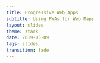 ```yaml
---
title: Progressive Web Apps
subtitle: Using PWAs for Web Maps
layout: slides
theme: stark
date: 2019-05-09
tags: slides
transition: fade
---
```


<section data-markdown data-separator="---">
<script type="text/template">

## Progressive <br>Web ~~Apps~~ Maps (PWA)

Malcolm Meyer

GIS Specialist | 
[City of Zanesville](https://gis.coz.org)

<aside class="notes" data-markdown>

I have been at the City of Zanesville for about a year, before that I had a host of other GIS positions and have been in the GIS field for almost ten years. Also, I am not a developer, but I do play one at work.
</aside>
---

## Introductions

Your GIS origin story in two minutes or less...

<aside class="notes" data-markdown>

Notes: I graduated from the College of Wooster with a degree in Sociology and Urban Planning, and after several years in AmeriCorps I decided to go back to school to get my master's degree in International Affairs. I took several geography courses in graduate school at Ohio University, and that is where I got interested in GIS.
</aside>
---

## Goals
<ul style="none;">
<h4><img src="presentation/checkbox-blank.svg" >Quick Overview of PWAs</h4>
<h4><img src="presentation/checkbox-blank.svg" >Create a Basic Web Map</h4>
<h4><img src="presentation/checkbox-blank.svg" >Turn this Map into a PWA</h4>
<h4><img src="presentation/checkbox-blank.svg" >Make the PWA Installable</h4>
<h4><img src="presentation/checkbox-blank.svg" >Allow the PWA to be used Offline</h4>
<h4><img src="presentation/checkbox-blank.svg" >Host & Install the PWA</h4>
</ul>

---

## Time Allowing

<ul style="none;">
<h4><img src="presentation/checkbox-blank.svg" >Add a Vector Tiles Basemap</h4>
<h4><img src="presentation/checkbox-blank.svg" >Add Overlay Layers</h4>
</ul>

---

## What is a PWA
> Set of components to allow a website to behave more like a native application

<aside class="notes" data-markdown>

Notes: there are many examples of PWAs in the wild and we will look at some of those later, but it is important to note that as with all web technologies, browser support is varied and the tools to work with PWAs are rapidly changing.
</aside>
---

## Benefits
Native App Behaviors

Custom App Colors

Caching & Offline Support

*Push Notifications
<aside class="notes" data-markdown>

Notes: We will not cover push notifications in this presentation, as that requires a separate server or service. There is a wealth of information online if you are interested in going further with PWAs.
</aside>
---

## Multi-Platform
Android

Chrome

Chromebooks

iOS

Windows Store

---

<iframe src="https://www.pwastats.com" width="100%" height="500px"></iframe>

<aside class="notes" data-markdown>

Notes: PWA Stats highlights some popular PWAs. Before we get into building our own PWA, let's look at how the Chrome Dev Tools can be used to test out PWA functionality using the website petlove.com.br.
</aside>
---

## Petlove PWA

![](presentation/petlove.png)

---

## Why a PWA Map?

* Cached Assets for Landing Pages & Map UI
* Offline Maps for Field Use - No App Required
* User Convenience - App Drawer/Homescreen

<aside class="notes" data-markdown>

Notes: So why would we want to bring this PWA functionality to web maps? First, it can give us more control over the caching of static assets like CSS and JavaScript in our maps or map portals. Also it can allow us to create installable applications without the user needing to download a separate app. Now let's look at how the sample PWA map I built for this workshop looks and take a look at the install process.
</aside>
---

## Example PWA Map
[https://pwa-trails.netlify.com](https://pwa-trails.netlify.com)

<iframe src="https://pwa-trails.netlify.com" width="100%" height="400px"></iframe>
<aside class="notes" data-markdown>

Notes: This is a very basic web map, showing the various trails in one of the Franklin County MetroParks. What's different about this map is that it is a fully functional Progressive Web App. It can be installed on any device and used completely offline. The park already has paper maps, but of course a paper map does not give you the ability to show your GPS position while you're hiking the trails. Also, this area has very bad cell service, so having a map that can work offline is very important. I was actually a park ranger here for a short time, and in those two years we did have someone get lost on the trail. If they would have had a map such as this, it might have been easier for them to find a way out on their own. Now let's look at the install process for this app.
</aside>
---

![](presentation/pwa-install-1.jpg)
<aside class="notes" data-markdown>

Notes: This is how the install process looks on an Android device. To get the install prompt on other devices you will have to write some additional JavaScript code.
</aside>
---

![](presentation/pwa-install-2.jpg)

---

![](presentation/pwa-app-drawer.jpg)
<aside class="notes" data-markdown>

Notes: Here you can see the app is actually listed in the app drawer in addition to the home screen. This can make it a lot easier for users to get to your application.
</aside>
---

![](presentation/pwa-install-windows.png)
<aside class="notes" data-markdown>

Notes: This is how you would go about installing this app in windows from Chrome.
</aside>
---

![](presentation/pwa-offline.jpg)
<aside class="notes" data-markdown>

Notes: Here you can see that, as outlined in red, the app is completely offline, but is still usable.
</aside>

---
![](presentation/pwa-example.jpg)
<aside class="notes" data-markdown>

Notes: And here is the app as it looks launched from the windows desktop as a standalone PWA.
</aside>

---

## Code Break
<aside class="notes" data-markdown>

Notes: https://www.smashingmagazine.com/2016/02/making-a-service-worker/
</aside>

---

## Step 1. Install

```javascript
/*
https://github.com/reyemtm/pwa-maps/archive/master.zip
*/
```
```javascript
/*
unzip and then open this folder in with VS Code
CTRL + '`' to open the terminal
*/
```

```
npm install
```

```
npm run build

```

```
npm start
```
<aside class="notes" data-markdown>

Notes: First we need to download the GitHub repository for this project. Then we will install the dependencies. Finally we will build the very basic web map and run it through a PWA audit to see how it fares. The app will be located in the 'public' folder. Now when your app launched, if it did not launch in Chrome, please copy the url and open that url in Chrome. You should have a map that looks like this - next slide.
</aside>

---

![](presentation/sample-app-1.png)

<aside class="notes" data-markdown>

Notes: We have a basic web map. This map is using Mapbox GL JS as the mapping API, and we are not going to go into depth in learning this API. The documentation online is very good and can get you started with mapping using Mapbox GL JS. So now that we have a working map, let's run it through the same PWA audit that we ran the PetLove site through. When we run the map through the PWA audit, while we do get some positive results, it is missing the key features of a PWA: the manifest.json and service worker.
</aside>

---

## Step 2. Test
```javascript
//CTRL + SHIFT + i then Audit Tab
```

* Progressive Web App Audit in Chrome
* Check 'Offline' in the Application Tab
<aside class="notes" data-markdown>

Notes: So again we are going to do the PWA Audit in Chrome as well as test the offline capability.
</aside>
---

## <span style="color:firebrick;">Errors!!</span>

* No manifest
* No service worker
* App does not work offline

---

## Goals

<ul style="none;">
<h4><img src="presentation/check.svg" >Quick Overview of PWAs</h4>
<h4><img src="presentation/check.svg" >Create a Basic Web Map</h4>
<h4><img src="presentation/checkbox-blank.svg" >Turn this Map into a PWA</h4>
<h4><img src="presentation/checkbox-blank.svg" >Make the PWA Installable</h4>
<h4><img src="presentation/checkbox-blank.svg" >Allow the PWA to be used Offline</h4>
<h4><img src="presentation/checkbox-blank.svg" >Host & Install the PWA</h4>
</ul>

---

## Let's Look at the Elements of a PWA
- manifest.json
- service-worker.js
- *Mobile First Design
- *Progressive Enhancement
<aside class="notes" data-markdown>

Notes: From the results of the audit we see that we need to add a manifest.json file and the service worker. These, along with a mobile first design and progressive enhancement, are the keys to a PWA. Since our application is a simple web map, we do not need to worry too much about the second two aspects here. We will focus on getting the core functionality of the PWA working.
</aside>
---

## manifest.json
```javascript
/* https://tomitm.github.io/appmanifest/ */
```

```
{
  "name": "Clear Creek Trail Map",
  "short_name": "CC Maps",
  "scope": "/",
  "start_url": "/",
  "icons": [
    {
      "src": "/img/trails512.png",
      "type": "image/png",
      "sizes": "512x512"
    }
  ],
  "background_color": "#d8e8c8",
  "theme_color": "#d8e8c8",
  "display": "standalone"
}

```
<aside class="notes" data-markdown>

Notes: Create a manifest.json file in your public folder, and give it a name, short name and colors. If you want to look for a new icon you can, and you can use the above link to take a 512x512 image and make all the appropriate sizes for your PWA. Let's take a short break while you create this file. You can create the entire file using the url if you prefer. Just remember to copy all the assets to you public folder.
</aside>
---

## Test Again

* Passes manifest tests
* No service-worker
* No offline support

---

## Service workers
> ...intercept and handle network requests, including programmatically managing a cache of responses.

---

## sw.js

```javascript
/* 
Create an empty sw.js file in the root of 'public'.
In your index.html you will already see the following
code in the head of the document.
*/
```

```
<!--register the service worker-->
if ('serviceWorker' in navigator) {
  navigator.serviceWorker
    .register('/sw.js')
    .then(function () {
      console.log("Service Worker Registered");
    });
}
```

---

## <span style="color:#28a745;">Success!</span>
* Installable
* PWA optimized
* Still no offline support <!-- .element: class="fragment" data-fragment-index="1" -->
* No service worker caching <!-- .element: class="fragment" data-fragment-index="2" -->

## Adding Offline Cache

[https://css-tricks.com/serviceworker-for-offline/](https://css-tricks.com/serviceworker-for-offline/)

```javascript
npm run cache 
```
```javascript
/*
this will simply copy a prepared sw.js file to the public folder 
*/
```

---

## Examining the Events

```
/* the cache is added after the install event */
6 self.addEventListener("install", function(event) {
```
```
/* requests are fulfilled with the cache, then the network */
38 self.addEventListener("fetch", function(event) {
```
```javascript
/* when a new sw.js is activated the cache is refreshed */
141 self.addEventListener("activate", function(event) {

```

<aside class="notes" data-markdown>
Notes: take a look at the service worker file and go through the various functions
</aside>
---
## Service Worker Test
* Installable, PWA optimized, Offline support
* But that's not much of a map...<!-- .element: class="fragment" data-fragment-index="1" -->
* And that's a lot of code <!-- .element: class="fragment" data-fragment-index="2" -->

## Workbox

Automate the creation of the service worker

```
npm install workbox-cli # this is already installed
```

Commands

```
# you could use the native cli commands if installed globally
npm run workbox-wizard # workbox wizard 
```

```
npm run workbox-cache # workbox generateSW workbox-config.js
```

<aside class="notes" data-markdown>

Notes: I just added some simple node scripts to run the workbox-cli without needing to install it globally. Workbox replaces 
the now deprecated sw-precache tool, also by Google. Now we can examine this new sw.js file. All the event logic is taken by an separate Google script. The sw.js file simply lists the cached assets.
</aside>
---

## Creating the Basemap

* Use raw vector tile files
* Use GeoJSON for any additional map layers

---

## OpenMapTiles

1. Download a prepared OpenMapTiles extract 
2. Create a GeoJSON to clip the extract <!-- .element: class="fragment" data-fragment-index="2" -->
3. Install the mbtiles-extracts Node JS Package <!-- .element: class="fragment" data-fragment-index="3" -->
4. Edit it to allow for not passing in a property name <!-- .element: class="fragment" data-fragment-index="4" -->
5. Unpack raw vector tiles from mbtiles <!-- .element: class="fragment" data-fragment-index="5" -->
  - https://www.npmjs.com/package/mbtiles2ungzpbf <!-- .element: class="fragment" data-fragment-index="5" -->
6. Result is hundreds of small files which must be cached <!-- .element: class="fragment" data-fragment-index="6" -->

---

## Extract Sizes
Cleveland Metro Area - 17 MB

Cuyahoga County - 6 MB

City of Columbus - 7.5 MB

OVRDC Region (12 Counties) - 16 MB

<aside class="notes" data-markdown>

Notes: Is anyone familiar with vector tiles? OpenMapTiles provides tools to build custom extracts of OpenStreetMap and pre-built area extracts 
</aside>
---

## Copy the Basemap

```
npm run copy
```
```javascript
/*
this will copy the OpenMapTiles data, the basemap style and the trails GeoJSON data to the public folder
*/
```

---

## Edit index.html

Replace the blank style with "bright.json"

```javascript
var map = new mapboxgl.Map({
  container: "map",
  style: "bright.json",
  hash: true,
  center: [-82.58844, 39.5933],
  zoom: 6
});
```

```
/* This will change your basemap, but will not add the trails layer. If we have time we will do that manually, otherwise you can work on this on your own.*/
```

---

## Publish to Netlify

**Delete the ``.netlify`` folder!!**
```
npm run deploy
```
```
/*
login
choose the public folder when asked
*/
```

---

## Final Notes

Once your site is live, replace ``http://127.0.0.1`` in your bright.json file with the secure url of your new site

```
npm run workbox-cache
``` 
```
npm run deploy
```

---

## Goals

<ul style="none;">
<h4><img src="presentation/check.svg" >Quick Overview of PWAs</h4>
<h4><img src="presentation/check.svg" >Create a Basic Web Map</h4>
<h4><img src="presentation/check.svg" >Turn this Map into a PWA</h4>
<h4><img src="presentation/check.svg" >Make the PWA Installable</h4>
<h4><img src="presentation/check.svg" >Allow the PWA to be used Offline</h4>
<h4><img src="presentation/check.svg" >Host & Install the PWA</h4>
</ul>

---

## Thanks

<h3>Malcolm Meyer</h3>

[@getbounds](https://www.twitter.com/getbounds)

</script>
